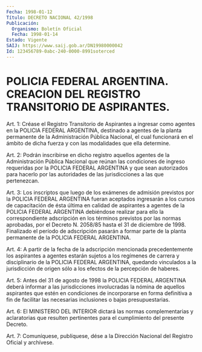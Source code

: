 ```yaml
---
Fecha: 1998-01-12
Título: DECRETO NACIONAL 42/1998
Publicación:
  Organismo: Boletín Oficial
  Fecha: 1998-01-14
Estado: Vigente
SAIJ: https://www.saij.gob.ar/DN19980000042
Id: 123456789-0abc-240-0000-8991soterced
---
```

# POLICIA FEDERAL ARGENTINA. CREACION DEL REGISTRO TRANSITORIO DE ASPIRANTES.

<a id="1"></a>
Art. 1: Créase  el  Registro Transitorio  de  Aspirantes  a ingresar como agentes en la POLICIA  FEDERAL ARGENTINA, destinado a agentes  de  la  planta  permanente  de la  Administración  Pública Nacional, el cual funcionará en el ámbito de dicha fuerza y con las modalidades que ella determine.

<a id="2"></a>
Art. 2: Podrán inscribirse en dicho registro  aquellos  agentes de la  Administración  Pública Nacional que reúnan las condiciones  de ingreso requeridas por  la  POLICIA  FEDERAL  ARGENTINA  y que sean autorizados  para hacerlo por las autoridades de las jurisdicciones a las que pertenezcan.

<a id="3"></a>
Art. 3: Los inscriptos  que  luego  de  los  exámenes  de admisión previstos   por  la  POLICIA  FEDERAL  ARGENTINA  fueran  aceptados ingresarán a  los  cursos de capacitación de ésta última en calidad de aspirantes a agentes  de la POLICIA FEDERAL ARGENTINA debiéndose realizar para ello la correspondiente  adscripción  en los términos previstos por las normas aprobadas, por el Decreto N. 2058/85 hasta el  31  de  diciembre de 1998. Finalizado el período de adscripción pasarán a formar  parte  de  la  planta  permanente  de  la POLICIA FEDERAL ARGENTINA.

<a id="4"></a>
Art.  4: A  partir  de  la  fecha  de  la adscripción mencionada precedentemente  los  aspirantes a agentes estarán  sujetos  a  los regímenes  de  carrera  y   disciplinario  de  la  POLICIA  FEDERAL ARGENTINA, quedando vinculados  a  la jurisdicción de origen sólo a los efectos de la percepción de haberes.

<a id="5"></a>
Art.  5:  Antes  del  31  de agosto de 1998  la  POLICIA  FEDERAL ARGENTINA  deberá  informar a las  jurisdicciones  involucradas  la nómina  de  aquellos  aspirantes    que  estén  en  condiciones  de incorporarse en forma definitiva a fin  de facilitar las necesarias inclusiones o bajas presupuestarias.

<a id="6"></a>
Art. 6: El MINISTERIO DEL INTERIOR dictará las normas complementarias  y aclaratorias que resulten  pertinentes  para  el cumplimiento del presente Decreto.

<a id="7"></a>
Art. 7: Comuníquese,  publíquese, dése a la Dirección Nacional del Registro Oficial y archívese.